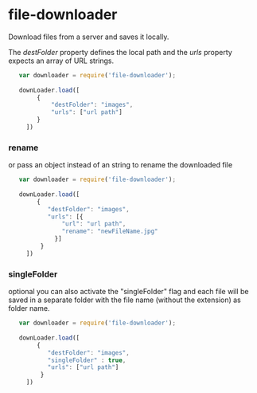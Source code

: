 # file-downloader
Download files from a server and saves it locally. 

The *destFolder* property defines the local path and the *urls* property expects an array of URL strings.
```javascript
   var downloader = require('file-downloader');
   
   downLoader.load([
        {
            "destFolder": "images",
            "urls": ["url path"]
        }
     ])
```

### rename
or pass an object instead of an string to rename the downloaded file
```javascript
   var downloader = require('file-downloader');
   
   downLoader.load([
        {
           "destFolder": "images",
           "urls": [{
               "url": "url path",
               "rename": "newFileName.jpg"
             }]
         }
     ])
```

### singleFolder
optional you can also activate the "singleFolder" flag and each file will be saved in a separate folder with 
the file name (without the extension) as folder name.
```javascript
   var downloader = require('file-downloader');
   
   downLoader.load([
        {
           "destFolder": "images",
           "singleFolder" : true,
           "urls": ["url path"]
         }
     ])
```